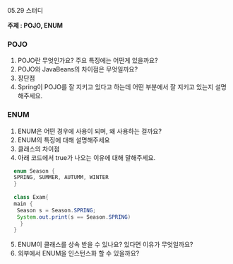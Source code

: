 05.29 스터디  

**주제 : POJO, ENUM**

### POJO
1. POJO란 무엇인가요? 주요 특징에는 어떤게 있을까요?
2. POJO와 JavaBeans의 차이점은 무엇일까요?
3. 장단점
4. Spring이 POJO를 잘 지키고 있다고 하는데 어떤 부분에서 잘 지키고 있는지 설명해주세요.

### ENUM
1. ENUM은 어떤 경우에 사용이 되며, 왜 사용하는 걸까요?
2. ENUM의 특징에 대해 설명해주세요
3. 클래스의 차이점
4. 아래 코드에서 true가 나오는 이유에 대해 말해주세요.
 ```java
   enum Season {
   SPRING, SUMMER, AUTUMM, WINTER
   }
   
   class Exam{
   main {
    Season s = Season.SPRING;
    System.out.print(s == Season.SPRING)
     }
   }
   ```
5. ENUM이 클래스를 상속 받을 수 있나요? 있다면 이유가 무엇일까요?
6. 외부에서 ENUM을 인스턴스화 할 수 있을까요?
